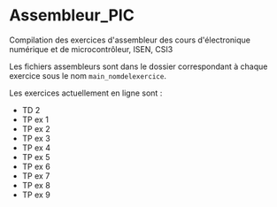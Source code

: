 ﻿# Assembleur_PIC

Compilation des exercices d'assembleur des cours d'électronique numérique et de microcontrôleur, ISEN, CSI3

Les fichiers assembleurs sont dans le dossier correspondant à chaque exercice sous le nom `main_nomdelexercice`.

Les exercices actuellement en ligne sont :

- TD 2
- TP ex 1
- TP ex 2
- TP ex 3
- TP ex 4
- TP ex 5
- TP ex 6
- TP ex 7
- TP ex 8
- TP ex 9
